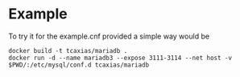 # Example

To try it for the example.cnf provided a simple way would be

    docker build -t tcaxias/mariadb .
    docker run -d --name mariadb3 --expose 3111-3114 --net host -v $PWD/:/etc/mysql/conf.d tcaxias/mariadb
